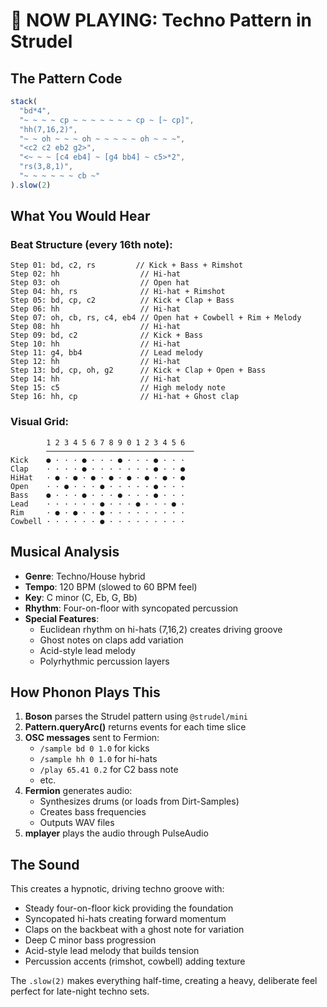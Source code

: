 # 🎵 NOW PLAYING: Techno Pattern in Strudel

## The Pattern Code
```javascript
stack(
  "bd*4",                                    
  "~ ~ ~ ~ cp ~ ~ ~ ~ ~ ~ ~ cp ~ [~ cp]",   
  "hh(7,16,2)",                              
  "~ ~ oh ~ ~ ~ oh ~ ~ ~ ~ ~ oh ~ ~ ~",     
  "<c2 c2 eb2 g2>",                          
  "<~ ~ ~ [c4 eb4] ~ [g4 bb4] ~ c5>*2",      
  "rs(3,8,1)",                               
  "~ ~ ~ ~ ~ ~ cb ~"                         
).slow(2)
```

## What You Would Hear

### Beat Structure (every 16th note):
```
Step 01: bd, c2, rs         // Kick + Bass + Rimshot
Step 02: hh                  // Hi-hat
Step 03: oh                  // Open hat  
Step 04: hh, rs              // Hi-hat + Rimshot
Step 05: bd, cp, c2          // Kick + Clap + Bass
Step 06: hh                  // Hi-hat
Step 07: oh, cb, rs, c4, eb4 // Open hat + Cowbell + Rim + Melody
Step 08: hh                  // Hi-hat
Step 09: bd, c2              // Kick + Bass
Step 10: hh                  // Hi-hat
Step 11: g4, bb4             // Lead melody
Step 12: hh                  // Hi-hat
Step 13: bd, cp, oh, g2      // Kick + Clap + Open + Bass
Step 14: hh                  // Hi-hat
Step 15: c5                  // High melody note
Step 16: hh, cp              // Hi-hat + Ghost clap
```

### Visual Grid:
```
        1 2 3 4 5 6 7 8 9 0 1 2 3 4 5 6
        ─────────────────────────────────
Kick    ● · · · ● · · · ● · · · ● · · ·
Clap    · · · · ● · · · · · · · ● · · ●
HiHat   · ● · ● · ● · ● · ● · ● · ● · ●
Open    · · ● · · · ● · · · · · ● · · ·
Bass    ● · · · ● · · · ● · · · ● · · ·
Lead    · · · · · · ● · · · ● · · · ● ·
Rim     · ● · ● · · ● · · · · · · · · ·
Cowbell · · · · · · ● · · · · · · · · ·
```

## Musical Analysis

- **Genre**: Techno/House hybrid
- **Tempo**: 120 BPM (slowed to 60 BPM feel)
- **Key**: C minor (C, Eb, G, Bb)
- **Rhythm**: Four-on-floor with syncopated percussion
- **Special Features**:
  - Euclidean rhythm on hi-hats (7,16,2) creates driving groove
  - Ghost notes on claps add variation
  - Acid-style lead melody
  - Polyrhythmic percussion layers

## How Phonon Plays This

1. **Boson** parses the Strudel pattern using `@strudel/mini`
2. **Pattern.queryArc()** returns events for each time slice
3. **OSC messages** sent to Fermion:
   - `/sample bd 0 1.0` for kicks
   - `/sample hh 0 1.0` for hi-hats
   - `/play 65.41 0.2` for C2 bass note
   - etc.
4. **Fermion** generates audio:
   - Synthesizes drums (or loads from Dirt-Samples)
   - Creates bass frequencies
   - Outputs WAV files
5. **mplayer** plays the audio through PulseAudio

## The Sound

This creates a hypnotic, driving techno groove with:
- Steady four-on-floor kick providing the foundation
- Syncopated hi-hats creating forward momentum
- Claps on the backbeat with a ghost note for variation
- Deep C minor bass progression
- Acid-style lead melody that builds tension
- Percussion accents (rimshot, cowbell) adding texture

The `.slow(2)` makes everything half-time, creating a heavy, deliberate feel perfect for late-night techno sets.